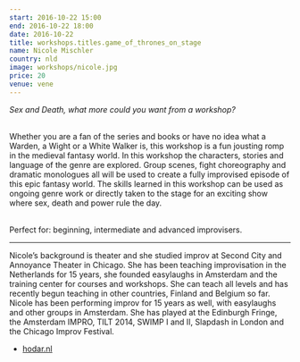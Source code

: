 ```yaml
---
start: 2016-10-22 15:00
end: 2016-10-22 18:00
date: 2016-10-22
title: workshops.titles.game_of_thrones_on_stage
name: Nicole Mischler
country: nld
image: workshops/nicole.jpg
price: 20
venue: vene
---
```

*Sex and Death, what more could you want from a workshop?*<br><br>

Whether you are a fan of the series and books or have no idea what a Warden, a Wight or a White Walker is, this workshop is a fun jousting romp in the medieval fantasy world. In this workshop the characters, stories and language of the genre are explored. Group scenes, fight choreography and dramatic monologues all will be used to create a fully improvised episode of this epic fantasy world. The skills learned in this workshop can be used as ongoing genre work or directly taken to the stage for an exciting show where sex, death and power rule the day.<br><br>

Perfect for: beginning, intermediate and advanced improvisers.

---
Nicole’s background is theater and she studied improv at Second City and Annoyance Theater in Chicago. She has been teaching improvisation in the Netherlands for 15 years, she founded easylaughs in Amsterdam and the training center for courses and workshops. She can teach all levels and has recently begun teaching in other countries, Finland and Belgium so far.<br>
Nicole has been performing improv for 15 years as well, with easylaughs and other groups in Amsterdam. She has played at the Edinburgh Fringe, the Amsterdam IMPRO, TILT 2014, SWIMP I and II, Slapdash in London and the Chicago Improv Festival.<br>

- [hodar.nl](http://www.hodar.nl)
